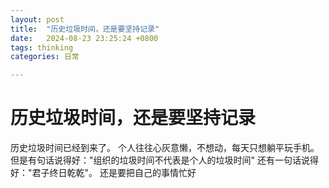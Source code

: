 ```yaml
---
layout: post
title:  "历史垃圾时间，还是要坚持记录"
date:   2024-08-23 23:25:24 +0800
tags: thinking
categories: 日常

---
```


# 历史垃圾时间，还是要坚持记录

历史垃圾时间已经到来了。
个人往往心灰意懒，不想动，每天只想躺平玩手机。
但是有句话说得好："组织的垃圾时间不代表是个人的垃圾时间"
还有一句话说得好："君子终日乾乾"。
还是要把自己的事情忙好